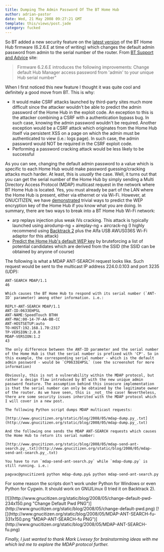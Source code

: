 ```yaml
---
title: Dumping The Admin Password Of The BT Home Hub
author: adrian-pastor
date: Wed, 21 May 2008 09:27:21 GMT
template: this/views/post.jade
category: fucked
---
```


So BT added a new security feature on the [latest version](http://snipurl.com/29w9o) of the BT Home Hub firmware (6.2.6.E at time of writing) which changes the default admin password from admin to the serial number of the router. From [BT Support and Advice](http://snipurl.com/29oo4) site:

> Firmware 6.2.6.E introduces the following improvements: Change default Hub Manager access password from 'admin' to your unique Hub serial number"

When I first noticed this new feature I thought it was quite cool and definitely a good move from BT. This is why:

* It would make CSRF attacks launched by third-party sites much more difficult since the attacker wouldn't be able to predict the admin password of the Home Hub in the exploit code. An exception to this is the attacker combining a CSRF with a authentication bypass bug. In such case, knowing the admin password wouldn't be required. Another exception would be a CSRF attack which originates from the Home Hub itself via persistent XSS on a page on which the admin must be authenticated to view (i.e.: logs page). In such case, the admin password would NOT be required in the CSRF exploit code.
* Performing a password cracking attack would be less likely to be successful

As you can see, changing the default admin password to a value which is specific to each Home Hub would make password guessing/cracking attacks much harder. At least, this is _usually_ the case. Well, it turns out that you can get the serial number of the Home Hub by simply sending a Multi Directory Access Protocol (MDAP) multicast request in the network where BT Home Hub is located. Yes, you must already be part of the LAN where the Home Hub is present, either via ethernet or via Wi-Fi. However, at GNUCITIZEN, we have [demonstrated](/blog/default-key-algorithm-in-thomson-and-bt-home-hub-routers/) trivial ways to predict the WEP encryption key of the Home Hub if you know what you are doing. In summary, there are two ways to break into a BT Home Hub Wi-Fi network:

* arp replays injection plus weak IVs cracking. This attack is typically launched using airodump-ng + aireplay-ng + aircrack-ng (I highly recommend using [Backtrack 2](http://www.remote-exploit.org/backtrack_download.html) plus the Alfa USB AWUS036S Wi-Fi adaptor for this attack)
* [Predict the Home Hub's default WEP key](/blog/default-key-algorithm-in-thomson-and-bt-home-hub-routers/) by bruteforcing a list of potential candidates which are derived from the SSID (the SSID can be obtained by anyone of course)

The following is what a MDAP ANT-SEARCH request looks like. Such request would be sent to the multicast IP address 224.0.0.103 and port 3235 (UDP):

    ANT-SEARCH MDAP/1.1
    46

    Which causes the BT Home Hub to respond with its serial number (`ANT-ID` parameter) among other information. i.e.:

    REPLY-ANT-SEARCH MDAP/1.1
    ANT-ID:0633EHPSL
    ANT-NAME:SpeedTouch BTHH
    ANT-MAC:00-14-7F-AA-BB-CC
    ANT-HOSTSETUP:auto
    TO-HOST:192.168.1.70:2317
    TP-VERSION:2.0.0
    MDAP-VERSION:1.2
    43

    The only difference between the ANT-ID parameter and the serial number of the Home Hub is that the serial number is prefixed with 'CP'. So in this example, the corresponding serial number - which is the default admin password - would be `CP0633EHPSL` (see the screenshot for more information)

    Obviously, this is not a vulnerability within the MDAP protocol, but rather a design flaw introduced by BT with the new unique admin password feature. The assumption behind this insecure implementation is that the serial number can only be obtained by the legitimate owner of the router. As we have seen, this is _not_ the case! Nevertheless, there are some security issues inherited with the MDAP protocol which I will cover in a new post.

    The following Python script dumps MDAP multicast requests:

    [http://www.gnucitizen.org/static/blog/2008/05/mdap-dump.py_.txt](http://www.gnucitizen.org/static/blog/2008/05/mdap-dump.py_.txt)

    And the following one sends the MDAP ANT-SEARCH requests which causes the Home Hub to return its serial number:

    [http://www.gnucitizen.org/static/blog/2008/05/mdap-send-ant-search.py_.txt](http://www.gnucitizen.org/static/blog/2008/05/mdap-send-ant-search.py_.txt)

    You have to run `mdap-send-ant-search.py` while `mdap-dump.py` is still running. i.e.:

    pagvac@gnucitizen$ python mdap-dump.py& python mdap-send-ant-search.py

For some reason the scripts don't work under Python for Windows or even Python for Cygwin. It should work on GNU/Linux (I tried it on Backtrack 2).

<div class="screen">[![](http://www.gnucitizen.org/static/blog/2008/05/change-default-pwd-234x150.png "Change Default Pwd PNG")](http://www.gnucitizen.org/static/blog/2008/05/change-default-pwd.png) [![](http://www.gnucitizen.org/static/blog/2008/05/MDAP-ANT-SEARCH-fu-331x150.png "MDAP-ANT-SEARCH-fu PNG")](http://www.gnucitizen.org/static/blog/2008/05/MDAP-ANT-SEARCH-fu.png)</div>

_Finally, I just wanted to thank Mark Livesey for brainstorming ideas with me which led me to explore the MDAP protocol further._
